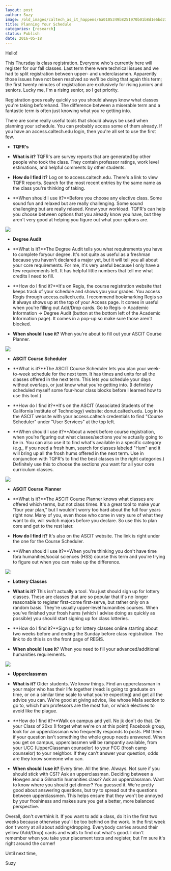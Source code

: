 ```yaml
---
layout: post
author: Suzy
image: /old_images/caltech_as_it_happens/6a0105349b8251970b01b8d1e6bd23970c.png
title: Planning Your Schedule 
categories: [research]
status: Publish
date: 2016-05-18
---
```



Hello!

This Thursday is class registration. Everyone who's currently here will register for our fall classes. Last term there were technical issues and we had to split registration between upper- and underclassmen. Apparently those issues have not been resolved so we'll be doing that again this term; the first twenty minutes of registration are exclusively for rising juniors and seniors. Lucky me, I'm a rising senior, so I get priority.

Registration goes really quickly so you should always know what classes you're taking beforehand. The difference between a miserable term and a fantastic term is often just knowing what you're getting into.

There are some really useful tools that should always be used when planning your schedule. You can probably access some of them already. If you have an access.caltech.edu login, then you're all set to use the first few.

- **TQFR's**

- **What is it?** TQFR's are survey reports that are generated by other people who took the class. They contain professor ratings, work level estimations, and helpful comments by other students.

- **How do I find it?** Log on to access.caltech.edu. There's a link to view TQFR reports. Search for the most recent entries by the same name as the class you're thinking of taking.

- **When should I use it?**Before you choose any elective class. Some sound fun and relaxed but are really challenging. Some sound challenging but are really relaxed. Know your workload. TQFR's can help you choose between options that you already know you have, but they aren't very good at helping you figure out what your options are.


![](/old_images/caltech_as_it_happens/6a0105349b8251970b01b8d1e6c5b6970c.png)

- **Degree Audit**

- **What is it?**The Degree Audit tells you what requirements you have to complete foryour degree. It's not quite as useful as a freshman because you haven't declared a major yet, but it will tell you all about your core requirements. For me, it's very useful because I only have a few requirements left. It has helpful little numbers that tell me what credits I need to fill.

- **How do I find it?**It's on Regis, the course registration website that keeps track of your schedule and shows you your grades. You access Regis through access.caltech.edu. I recommend bookmarking Regis so it always shows up at the top of your Access page. It comes in useful when you're filling out Add/Drop cards. Go to Regis -&gt; Academic Information -&gt; Degree Audit (button at the bottom left of the Academic Information page). It comes in a pop-up so make sure those aren't blocked.

- **When should I use it?** When you're about to fill out your ASCIT Course Planner.


![](/old_images/caltech_as_it_happens/6a0105349b8251970b01b7c85cf8d9970b.png)

- **ASCIT Course Scheduler**

- **What is it?**The ASCIT Course Scheduler lets you plan your week-to-week schedule for the next term. It has times and units for all the classes offered in the next term. This lets you schedule your days without overlaps, or just know what you're getting into. (I definitely scheduled myself some four-hour class blocks before I learned how to use this tool.)
- **How do I find it?**It's on the ASCIT (Associated Students of the California Institute of Technology) website: donut.caltech.edu. Log in to the ASCIT website with your access.caltech credentials to find "Course Scheduler" under "User Services" at the top left.

- **When should I use it?**About a week before course registration, when you're figuring out what classes/sections you're actually going to be in. You can also use it to find what's available in a specific category (e.g., if you need a frosh hum, search for classes labeled "Hum" and it will bring up all the frosh hums offered in the next term. Use in conjunction with TQFR's to find the best classes in the right categories.) Definitely use this to choose the sections you want for all your core curriculum classes.


![](/old_images/caltech_as_it_happens/6a0105349b8251970b01b8d1e6c5f6970c.png)

- **ASCIT Course Planner**

- **What is it?**The ASCIT Course Planner knows what classes are offered which terms, but not class times. It's a great tool to make your "four year plan," but I wouldn't worry too hard about the full four years right now. Many of you, even those who come in very sure of what they want to do, will switch majors before you declare. So use this to plan core and get to the rest later.

- **How do I find it?** It's also on the ASCIT website. The link is right under the one for the Course Scheduler.

- **When should I use it?**When you're thinking you don't have time fora humanities/social sciences (HSS) course this term and you're trying to figure out when you can make up the difference.


![](/old_images/caltech_as_it_happens/6a0105349b8251970b01b8d1e6fe73970c.png)

- **Lottery Classes**

- **What is it?** This isn't actually a tool. You just should sign up for lottery classes. These are classes that are so popular that it's no longer reasonable to register first-come first-serve, but rather only on a random basis. They're usually upper-level humanities courses. When you've finished your frosh hums (which I advise doing as quickly as possible) you should start signing up for class lotteries.

- **How do I find it?**Sign up for lottery classes online starting about two weeks before and ending the Sunday before class registration. The link to do this is on the front page of REGIS.

- **When should I use it**? When you need to fill your advanced/additional humanities requirements.


![](/old_images/caltech_as_it_happens/6a0105349b8251970b01b7c85cf9a7970b.jpg)

- **Upperclassmen**

- **What is it?** Older students. We know things. Find an upperclassman in your major who has their life together (read: is going to graduate on time, or on a similar time scale to what you're expecting) and get all the advice you can. We're good at giving advice, like whose Ma1a section to go to, which hum professors are the most fun, or which electives to avoid like the plague.

- **How do I find it?**Walk on campus and yell. No jk don't do that. On your Class of 20xx (I forget what we're on at this point) Facebook group, look for an upperclassman who frequently responds to posts. PM them if your question isn't something the whole group needs answered. When you get on campus, upperclassmen will be rampantly available, from your UCC (UpperClassman counselor) to your FCC (frosh camp counselor) to your neighbor. If they can't answer your question, odds are they know someone who can.

- **When should I use it?** Every time. All the time. Always. Not sure if you should stick with CS1? Ask an upperclassman. Deciding between a Howgen and a Gilmartin humanities class? Ask an upperclassman. Want to know where you should get dinner? You guessed it. We're pretty good about answering questions, but try to spread out the questions between upperclassmen. This helps ensure that they won't be annoyed by your froshiness and makes sure you get a better, more balanced perspective.

Overall, don't overthink it. If you want to add a class, do it in the first two weeks because otherwise you'll be too behind on the work. In the first week don't worry at all about adding/dropping. Everybody carries around their yellow (Add/Drop) cards and waits to find out what's good. I don't remember when you take your placement tests and register, but I'm sure it's right around the corner!

Until next time,

Suzy


